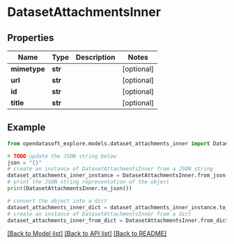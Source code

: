 # DatasetAttachmentsInner


## Properties

Name | Type | Description | Notes
------------ | ------------- | ------------- | -------------
**mimetype** | **str** |  | [optional] 
**url** | **str** |  | [optional] 
**id** | **str** |  | [optional] 
**title** | **str** |  | [optional] 

## Example

```python
from opendatasoft_explore.models.dataset_attachments_inner import DatasetAttachmentsInner

# TODO update the JSON string below
json = "{}"
# create an instance of DatasetAttachmentsInner from a JSON string
dataset_attachments_inner_instance = DatasetAttachmentsInner.from_json(json)
# print the JSON string representation of the object
print(DatasetAttachmentsInner.to_json())

# convert the object into a dict
dataset_attachments_inner_dict = dataset_attachments_inner_instance.to_dict()
# create an instance of DatasetAttachmentsInner from a dict
dataset_attachments_inner_from_dict = DatasetAttachmentsInner.from_dict(dataset_attachments_inner_dict)
```
[[Back to Model list]](../README.md#documentation-for-models) [[Back to API list]](../README.md#documentation-for-api-endpoints) [[Back to README]](../README.md)


